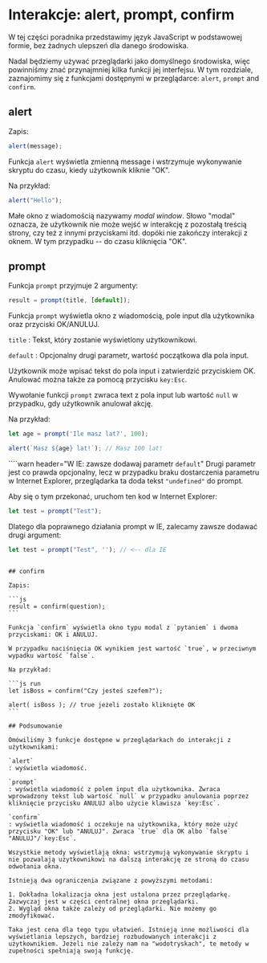 # Interakcje: alert, prompt, confirm

W tej części poradnika przedstawimy język JavaScript w podstawowej formie, bez żadnych ulepszeń dla danego środowiska.

Nadal będziemy używać przeglądarki jako domyślnego środowiska, więc powinniśmy znać przynajmniej kilka funkcji jej interfejsu. W tym rozdziale, zaznajomimy się z funkcjami dostępnymi w przeglądarce: `alert`, `prompt` and `confirm`.

## alert

Zapis:

```js
alert(message);
```

Funkcja `alert` wyświetla zmienną message i wstrzymuje wykonywanie skryptu do czasu, kiedy użytkownik kliknie "OK".

Na przykład:

```js run
alert("Hello");
```

Małe okno z wiadomością nazywamy *modal window*. Słowo "modal" oznacza, że użytkownik nie może wejść w interakcję z pozostałą treścią strony, czy też z innymi przyciskami itd. dopóki nie zakończy interakcji z oknem. W tym przypadku -- do czasu kliknięcia "OK".

## prompt

Funkcja `prompt` przyjmuje 2 argumenty:

```js no-beautify
result = prompt(title, [default]);
```

Funkcja `prompt` wyświetla okno z wiadomością, pole input dla użytkownika oraz przyciski OK/ANULUJ.

`title`
: Tekst, który zostanie wyświetlony użytkownikowi.

`default`
: Opcjonalny drugi parametr, wartość początkowa dla pola input.

Użytkownik może wpisać tekst do pola input i zatwierdzić przyciskiem OK. Anulować można także za pomocą przycisku `key:Esc`.

Wywołanie funkcji `prompt` zwraca text z pola input lub wartość `null` w przypadku, gdy użytkownik anulował akcję.

Na przykład:

```js run
let age = prompt('Ile masz lat?', 100);

alert(`Masz ${age} lat!`); // Masz 100 lat!
```

````warn header="W IE: zawsze dodawaj parametr `default`"
Drugi parametr jest co prawda opcjonalny, lecz w przypadku braku dostarczenia parametru w Internet Explorer, przeglądarka ta doda tekst `"undefined"` do prompt.

Aby się o tym przekonać, uruchom ten kod w Internet Explorer:

```js run
let test = prompt("Test");
```

Dlatego dla poprawnego działania prompt w IE, zalecamy zawsze dodawać drugi argument:

```js run
let test = prompt("Test", ''); // <-- dla IE
```
````

## confirm

Zapis:

```js
result = confirm(question);
```

Funkcja `confirm` wyświetla okno typu modal z `pytaniem` i dwoma przyciskami: OK i ANULUJ.

W przypadku naciśnięcia OK wynikiem jest wartość `true`, w przeciwnym wypadku wartość `false`.

Na przykład:

```js run
let isBoss = confirm("Czy jesteś szefem?");

alert( isBoss ); // true jeżeli zostało kliknięte OK
```

## Podsumowanie

Omówiliśmy 3 funkcje dostępne w przeglądarkach do interakcji z użytkownikami:

`alert`
: wyświetla wiadomość.

`prompt`
: wyświetla wiadomość z polem input dla użytkownika. Zwraca wprowadzony tekst lub wartość `null` w przypadku anulowania poprzez kliknięcie przycisku ANULUJ albo użycie klawisza `key:Esc`.

`confirm`
: wyświetla wiadomość i oczekuje na użytkownika, który może użyć przycisku "OK" lub "ANULUJ". Zwraca `true` dla OK albo `false` "ANULUJ"/`key:Esc`.

Wszystkie metody wyświetlają okna: wstrzymują wykonywanie skryptu i nie pozwalają użytkownikowi na dalszą interakcję ze stroną do czasu odwołania okna.

Istnieją dwa ograniczenia związane z powyższymi metodami:

1. Dokładna lokalizacja okna jest ustalona przez przeglądarkę. Zazwyczaj jest w części centralnej okna przeglądarki.
2. Wygląd okna także zależy od przeglądarki. Nie możemy go zmodyfikować.

Taka jest cena dla tego typu ułatwień. Istnieją inne możliwości dla wyświetlania lepszych, bardziej rozbudowanych interakcji z użytkownikiem. Jeżeli nie zależy nam na "wodotryskach", te metody w zupełności spełniają swoją funkcję.